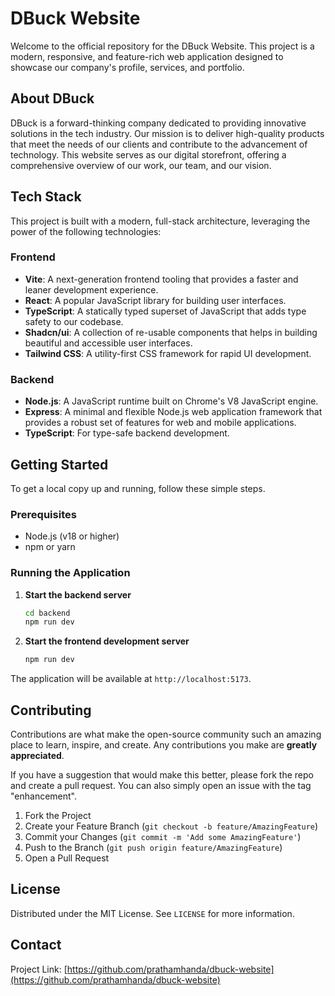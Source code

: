 # DBuck Website

Welcome to the official repository for the DBuck Website. This project is a modern, responsive, and feature-rich web application designed to showcase our company's profile, services, and portfolio.

## About DBuck

DBuck is a forward-thinking company dedicated to providing innovative solutions in the tech industry. Our mission is to deliver high-quality products that meet the needs of our clients and contribute to the advancement of technology. This website serves as our digital storefront, offering a comprehensive overview of our work, our team, and our vision.

## Tech Stack

This project is built with a modern, full-stack architecture, leveraging the power of the following technologies:

### Frontend

*   **Vite**: A next-generation frontend tooling that provides a faster and leaner development experience.
*   **React**: A popular JavaScript library for building user interfaces.
*   **TypeScript**: A statically typed superset of JavaScript that adds type safety to our codebase.
*   **Shadcn/ui**: A collection of re-usable components that helps in building beautiful and accessible user interfaces.
*   **Tailwind CSS**: A utility-first CSS framework for rapid UI development.

### Backend

*   **Node.js**: A JavaScript runtime built on Chrome's V8 JavaScript engine.
*   **Express**: A minimal and flexible Node.js web application framework that provides a robust set of features for web and mobile applications.
*   **TypeScript**: For type-safe backend development.

## Getting Started

To get a local copy up and running, follow these simple steps.

### Prerequisites

*   Node.js (v18 or higher)
*   npm or yarn


### Running the Application

1.  **Start the backend server**
    ```sh
    cd backend
    npm run dev
    ```
2.  **Start the frontend development server**
    ```sh
    npm run dev
    ```

The application will be available at `http://localhost:5173`.

## Contributing

Contributions are what make the open-source community such an amazing place to learn, inspire, and create. Any contributions you make are **greatly appreciated**.

If you have a suggestion that would make this better, please fork the repo and create a pull request. You can also simply open an issue with the tag "enhancement".

1.  Fork the Project
2.  Create your Feature Branch (`git checkout -b feature/AmazingFeature`)
3.  Commit your Changes (`git commit -m 'Add some AmazingFeature'`)
4.  Push to the Branch (`git push origin feature/AmazingFeature`)
5.  Open a Pull Request

## License

Distributed under the MIT License. See `LICENSE` for more information.

## Contact

Project Link: [https://github.com/prathamhanda/dbuck-website](https://github.com/prathamhanda/dbuck-website)
